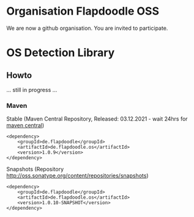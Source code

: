 # Organisation Flapdoodle OSS

We are now a github organisation. You are invited to participate.


# OS Detection Library

## Howto

... still in progress ...

### Maven

Stable (Maven Central Repository, Released: 03.12.2021 - wait 24hrs for [maven central](http://repo1.maven.org/maven2/de/flapdoodle/de.flapdoodle.os/maven-metadata.xml))

	<dependency>
		<groupId>de.flapdoodle</groupId>
		<artifactId>de.flapdoodle.os</artifactId>
		<version>1.0.9</version>
	</dependency>

Snapshots (Repository http://oss.sonatype.org/content/repositories/snapshots)

	<dependency>
		<groupId>de.flapdoodle</groupId>
		<artifactId>de.flapdoodle.os</artifactId>
		<version>1.0.10-SNAPSHOT</version>
	</dependency>


